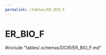 ```yaml
---
permalink: /tables/ER_BIO_F
---
```

# ER_BIO_F
<!-- SPDX-License-Identifier: MPL-2.0 -->

<!-- ATTENTION : Ne pas supprimer ou modifier la ligne ci-dessous -->
#include "tables/.schemas/DCIR/ER_BIO_F.md"
<!-- ATTENTION : Ne pas supprimer ou modifier la ligne ci-dessus -->
